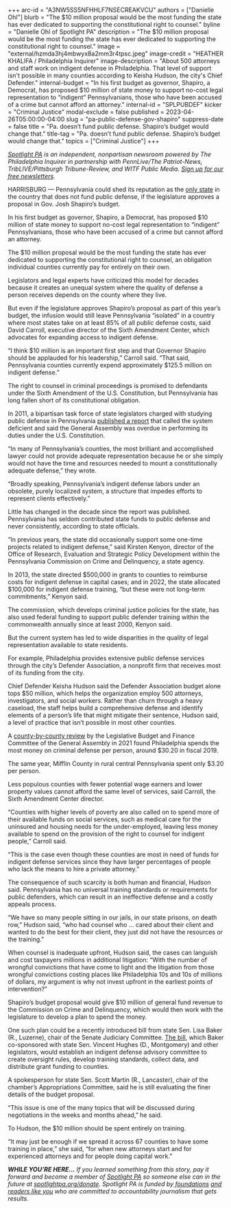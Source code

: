 +++
arc-id = "A3NW5SS5NFHHLF7NSECREAKVCU"
authors = ["Danielle Ohl"]
blurb = "The $10 million proposal would be the most funding the state has ever dedicated to supporting the constitutional right to counsel."
byline = "Danielle Ohl of Spotlight PA"
description = "The $10 million proposal would be the most funding the state has ever dedicated to supporting the constitutional right to counsel."
image = "external/hzmda3hj4mbwyx8a2mm3r4tpsc.jpeg"
image-credit = "HEATHER KHALIFA / Philadelphia Inquirer"
image-description = "About 500 attorneys and staff work on indigent defense in Philadelphia. That level of support isn't possible in many counties according to Keisha Hudson, the city's Chief Defender."
internal-budget = "In his first budget as governor, Shapiro, a Democrat, has proposed $10 million of state money to support no-cost legal representation to “indigent” Pennsylvanians, those who have been accused of a crime but cannot afford an attorney."
internal-id = "SPLPUBDEF"
kicker = "Criminal Justice"
modal-exclude = false
published = 2023-04-26T05:00:00-04:00
slug = "pa-public-defense-gov-shapiro"
suppress-date = false
title = "Pa. doesn’t fund public defense. Shapiro’s budget would change that."
title-tag = "Pa. doesn’t fund public defense. Shapiro’s budget would change that."
topics = ["Criminal Justice"]
+++

<a href="https://www.spotlightpa.org/"><i>Spotlight PA</i></a><i> is an independent, nonpartisan newsroom powered by The Philadelphia Inquirer in partnership with PennLive/The Patriot-News, TribLIVE/Pittsburgh Tribune-Review, and WITF Public Media. </i><a href="https://www.spotlightpa.org/newsletters"><i>Sign up for our free newsletters</i></a><i>.</i>

HARRISBURG — Pennsylvania could shed its reputation as the <a href="https://sixthamendment.org/the-state-of-the-nation-on-gideons-60th-anniversary/">only state</a> in the country that does not fund public defense, if the legislature approves a proposal in Gov. Josh Shapiro’s budget.

In his first budget as governor, Shapiro, a Democrat, has proposed $10 million of state money to support no-cost legal representation to “indigent” Pennsylvanians, those who have been accused of a crime but cannot afford an attorney.

The $10 million proposal would be the most funding the state has ever dedicated to supporting the constitutional right to counsel, an obligation individual counties currently pay for entirely on their own.

<script src="https://www.spotlightpa.org/embed.js" async></script><div data-spl-embed-version="1" data-spl-src="https://www.spotlightpa.org/embeds/newsletter/"></div>

Legislators and legal experts have criticized this model for decades because it creates an unequal system where the quality of defense a person receives depends on the county where they live.

But even if the legislature approves Shapiro’s proposal as part of this year’s budget, the infusion would still leave Pennsylvania “isolated” in a country where most states take on at least 85% of all public defense costs, said David Carroll, executive director of the Sixth Amendment Center, which advocates for expanding access to indigent defense.

“I think $10 million is an important first step and that Governor Shapiro should be applauded for his leadership,” Carroll said. “That said, Pennsylvania counties currently expend approximately $125.5 million on indigent defense.”

The right to counsel in criminal proceedings is promised to defendants under the Sixth Amendment of the U.S. Constitution, but Pennsylvania has long fallen short of its constitutional obligation.

In 2011, a bipartisan task force of state legislators charged with studying public defense in Pennsylvania <a href="http://jsg.legis.state.pa.us/resources/documents/ftp/publications/2011-265-indigent%20defense.pdf">published a report</a> that called the system deficient and said the General Assembly was overdue in performing its duties under the U.S. Constitution.

“In many of Pennsylvania’s counties, the most brilliant and accomplished lawyer could not provide adequate representation because he or she simply would not have the time and resources needed to mount a constitutionally adequate defense,” they wrote.

“Broadly speaking, Pennsylvania’s indigent defense labors under an obsolete, purely localized system, a structure that impedes efforts to represent clients effectively.”

Little has changed in the decade since the report was published. Pennsylvania has seldom contributed state funds to public defense and never consistently, according to state officials.

“In previous years, the state did occasionally support some one-time projects related to indigent defense,” said Kirsten Kenyon, director of the Office of Research, Evaluation and Strategic Policy Development within the Pennsylvania Commission on Crime and Delinquency, a state agency.

In 2013, the state directed $500,000 in grants to counties to reimburse costs for indigent defense in capital cases; and in 2022, the state allocated $100,000 for indigent defense training, “but these were not long-term commitments,” Kenyon said.

The commission, which develops criminal justice policies for the state, has also used federal funding to support public defender training within the commonwealth annually since at least 2000, Kenyon said.

But the current system has led to wide disparities in the quality of legal representation available to state residents.

For example, Philadelphia provides extensive public defense services through the city’s Defender Association, a nonprofit firm that receives most of its funding from the city.

Chief Defender Keisha Hudson said the Defender Association budget alone tops $50 million, which helps the organization employ 500 attorneys, investigators, and social workers. Rather than churn through a heavy caseload, the staff helps build a comprehensive defense and identify elements of a person’s life that might mitigate their sentence, Hudson said, a level of practice that isn’t possible in most other counties.

A <a href="http://lbfc.legis.state.pa.us/Resources/Documents/Reports/701.pdf">county-by-county review</a> by the Legislative Budget and Finance Committee of the General Assembly in 2021 found Philadelphia spends the most money on criminal defense per person, around $30.20 in fiscal 2019.

The same year, Mifflin County in rural central Pennsylvania spent only $3.20 per person.

Less populous counties with fewer potential wage earners and lower property values cannot afford the same level of services, said Carroll, the Sixth Amendment Center director.

“Counties with higher levels of poverty are also called on to spend more of their available funds on social services, such as medical care for the uninsured and housing needs for the under-employed, leaving less money available to spend on the provision of the right to counsel for indigent people,” Carroll said.

“This is the case even though these counties are most in need of funds for indigent defense services since they have larger percentages of people who lack the means to hire a private attorney.”

The consequence of such scarcity is both human and financial, Hudson said. Pennsylvania has no universal training standards or requirements for public defenders, which can result in an ineffective defense and a costly appeals process.

“We have so many people sitting in our jails, in our state prisons, on death row,” Hudson said, “who had counsel who … cared about their client and wanted to do the best for their client, they just did not have the resources or the training.”

When counsel is inadequate upfront, Hudson said, the cases can languish and cost taxpayers millions in additional litigation: “With the number of wrongful convictions that have come to light and the litigation from those wrongful convictions costing places like Philadelphia 10s and 10s of millions of dollars, my argument is why not invest upfront in the earliest points of intervention?”

Shapiro’s budget proposal would give $10 million of general fund revenue to the Commission on Crime and Delinquency, which would then work with the legislature to develop a plan to spend the money.

One such plan could be a recently introduced bill from state Sen. Lisa Baker (R., Luzerne), chair of the Senate Judiciary Committee. <a href="https://www.legis.state.pa.us/CFDOCS/Legis/PN/Public/btCheck.cfm?txtType=PDF&sessYr=2023&sessInd=0&billBody=S&billTyp=B&billNbr=0371&pn=0314">The bill</a>, which Baker co-sponsored with state Sen. Vincent Hughes (D., Montgomery) and other legislators, would establish an indigent defense advisory committee to create oversight rules, develop training standards, collect data, and distribute grant funding to counties.

<script src="https://www.spotlightpa.org/embed.js" async></script><div data-spl-embed-version="1" data-spl-src="https://www.spotlightpa.org/embeds/donate/"></div>

A spokesperson for state Sen. Scott Martin (R., Lancaster), chair of the chamber’s Appropriations Committee, said he is still evaluating the finer details of the budget proposal.

“This issue is one of the many topics that will be discussed during negotiations in the weeks and months ahead,” he said.

To Hudson, the $10 million should be spent entirely on training.

“It may just be enough if we spread it across 67 counties to have some training in place,” she said, “for when new attorneys start and for experienced attorneys and for people doing capital work.”

<i><b>WHILE YOU’RE HERE...</b></i><i> If you learned something from this story, pay it forward and become a member of </i><a href="https://www.spotlightpa.org/"><i>Spotlight PA</i></a><i> so someone else can in the future at </i><a href="http://spotlightpa.org/donate"><i>spotlightpa.org/donate</i></a><i>. Spotlight PA is funded by</i><a href="https://www.spotlightpa.org/support"><i> foundations</i></a><i> </i><a href="https://www.spotlightpa.org/support"><i>and readers like you</i></a><i> who are committed to accountability journalism that gets results.</i>
